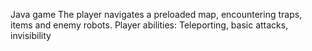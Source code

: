 Java game
The player navigates a preloaded map, encountering traps, items and enemy robots.
Player abilities: Teleporting, basic attacks, invisibility
